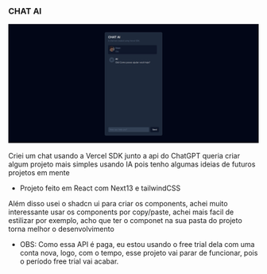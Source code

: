 ### CHAT AI

![Chat-AI](/public/assets/chat-ai-img.png)

Criei um chat usando a Vercel SDK junto a api do ChatGPT
queria criar algum projeto mais simples usando IA pois tenho algumas ideias de futuros projetos em mente

* Projeto feito em React com Next13 e tailwindCSS

Além disso usei o shadcn ui para criar os components, achei muito interessante usar os components por copy/paste, achei mais facil de estilizar por exemplo, acho que ter o componet na sua pasta do projeto torna melhor o desenvolvimento

* OBS:
Como essa API é paga, eu estou usando o free trial dela com uma conta nova, logo, com o tempo, esse projeto vai parar de funcionar, pois o período free trial vai acabar.